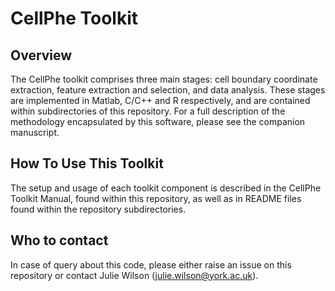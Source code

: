 # CellPhe Toolkit

## Overview
The CellPhe toolkit comprises three main stages: cell boundary coordinate extraction, feature extraction and selection, and data analysis. These stages are implemented in Matlab, C/C++ and R respectively, and are contained within subdirectories of this repository. For a full description of the methodology encapsulated by this software, please see the companion manuscript.

## How To Use This Toolkit
The setup and usage of each toolkit component is described in the CellPhe Toolkit Manual, found within this repository, as well as in README files found within the repository subdirectories.

## Who to contact
In case of query about this code, please either raise an issue on this repository or contact Julie Wilson (julie.wilson@york.ac.uk).
